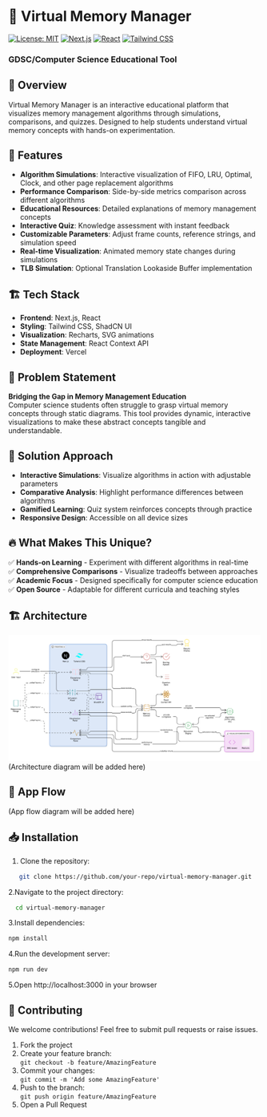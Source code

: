 # 🧠 Virtual Memory Manager
[![License: MIT](https://img.shields.io/badge/License-MIT-yellow.svg)](https://opensource.org/licenses/MIT)
[![Next.js](https://img.shields.io/badge/Next.js-000000?logo=next.js&logoColor=white)](https://nextjs.org)
[![React](https://img.shields.io/badge/React-61DAFB?logo=react&logoColor=black)](https://reactjs.org)
[![Tailwind CSS](https://img.shields.io/badge/Tailwind_CSS-38B2AC?logo=tailwind-css&logoColor=white)](https://tailwindcss.com)

### GDSC/Computer Science Educational Tool

## 📌 Overview  
Virtual Memory Manager is an interactive educational platform that visualizes memory management algorithms through simulations, comparisons, and quizzes. Designed to help students understand virtual memory concepts with hands-on experimentation.

## 🚀 Features  
- **Algorithm Simulations**: Interactive visualization of FIFO, LRU, Optimal, Clock, and other page replacement algorithms  
- **Performance Comparison**: Side-by-side metrics comparison across different algorithms  
- **Educational Resources**: Detailed explanations of memory management concepts  
- **Interactive Quiz**: Knowledge assessment with instant feedback  
- **Customizable Parameters**: Adjust frame counts, reference strings, and simulation speed  
- **Real-time Visualization**: Animated memory state changes during simulations  
- **TLB Simulation**: Optional Translation Lookaside Buffer implementation  

## 🏗️ Tech Stack  
- **Frontend**: Next.js, React  
- **Styling**: Tailwind CSS, ShadCN UI  
- **Visualization**: Recharts, SVG animations  
- **State Management**: React Context API  
- **Deployment**: Vercel  

## 📜 Problem Statement  
**Bridging the Gap in Memory Management Education**  
Computer science students often struggle to grasp virtual memory concepts through static diagrams. This tool provides dynamic, interactive visualizations to make these abstract concepts tangible and understandable.

## 🎯 Solution Approach  
- **Interactive Simulations**: Visualize algorithms in action with adjustable parameters  
- **Comparative Analysis**: Highlight performance differences between algorithms  
- **Gamified Learning**: Quiz system reinforces concepts through practice  
- **Responsive Design**: Accessible on all device sizes  

## 🔥 What Makes This Unique?  
✅ **Hands-on Learning** - Experiment with different algorithms in real-time  
✅ **Comprehensive Comparisons** - Visualize tradeoffs between approaches  
✅ **Academic Focus** - Designed specifically for computer science education  
✅ **Open Source** - Adaptable for different curricula and teaching styles  

## 🏗️ Architecture
![Architecture Diagram](assetes/virtual-simulator.png)
(Architecture diagram will be added here)

## 📱 App Flow
<!-- ![App Screens](assets/app-flow.png) -->
(App flow diagram will be added here)

## 📥 Installation  
1. Clone the repository:  
```bash
   git clone https://github.com/your-repo/virtual-memory-manager.git
```
2.Navigate to the project directory:
```bash
  cd virtual-memory-manager
```
3.Install dependencies:
```bash
npm install
```
4.Run the development server:
```bash
npm run dev
```
5.Open http://localhost:3000 in your browser

## 🤝 Contributing

We welcome contributions! Feel free to submit pull requests or raise issues.

1. Fork the project  
2. Create your feature branch:  
   `git checkout -b feature/AmazingFeature`  
3. Commit your changes:  
   `git commit -m 'Add some AmazingFeature'`  
4. Push to the branch:  
   `git push origin feature/AmazingFeature`  
5. Open a Pull Request
